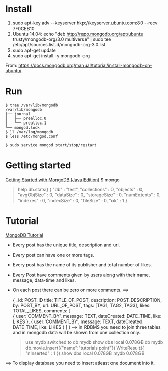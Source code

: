 # Install
1. sudo apt-key adv --keyserver hkp://keyserver.ubuntu.com:80 --recv 7F0CEB10
2. Ubuntu 14.04: echo "deb http://repo.mongodb.org/apt/ubuntu trusty/mongodb-org/3.0 multiverse" | sudo tee /etc/apt/sources.list.d/mongodb-org-3.0.list
3. sudo apt-get update
4. sudo apt-get install -y mongodb-org

From: https://docs.mongodb.org/manual/tutorial/install-mongodb-on-ubuntu/

# Run
	$ tree /var/lib/mongodb
	/var/lib/mongodb
	├── journal
	│   ├── prealloc.0
	│   └── prealloc.1
	└── mongod.lock
	$ ll /var/log/mongodb
	$ less /etc/mongod.conf

	$ sudo service mongod start/stop/restart

# Getting started
[Getting Started with MongoDB (Java Edition)](https://docs.mongodb.org/getting-started/java/)
$ mongo
> help
> db.stats()
{
	"db" : "test",
	"collections" : 0,
	"objects" : 0,
	"avgObjSize" : 0,
	"dataSize" : 0,
	"storageSize" : 0,
	"numExtents" : 0,
	"indexes" : 0,
	"indexSize" : 0,
	"fileSize" : 0,
	"ok" : 1
}
> 

# Tutorial
[MongoDB Tutorial](http://www.tutorialspoint.com/mongodb/)
- Every post has the unique title, description and url.
- Every post can have one or more tags.
- Every post has the name of its publisher and total number of likes.
- Every Post have comments given by users along with their name, message, data-time and likes.
- On each post there can be zero or more comments.
==>

	{
	   _id: POST_ID
	   title: TITLE_OF_POST, 
	   description: POST_DESCRIPTION,
	   by: POST_BY,
	   url: URL_OF_POST,
	   tags: [TAG1, TAG2, TAG3],
	   likes: TOTAL_LIKES, 
	   comments: [	
	      {
	         user:'COMMENT_BY',
	         message: TEXT,
	         dateCreated: DATE_TIME,
	         like: LIKES 
	      },
	      {
	         user:'COMMENT_BY',
	         message: TEXT,
	         dateCreated: DATE_TIME,
	         like: LIKES
	      }
	   ]
	}
==> in RDBMS you need to join three tables and in mongodb data will be shown from one collection only.

	> use mydb
	switched to db mydb
	> show dbs
	local  0.078GB
	> db
	mydb
	> db.movie.insert({"name":"tutorials point"})
	WriteResult({ "nInserted" : 1 })
	> show dbs
	local  0.078GB
	mydb   0.078GB

==> To display database you need to insert atleast one document into it.
